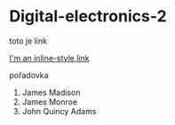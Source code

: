 # Digital-electronics-2

toto je link

[I'm an inline-style link](https://www.google.com)

pořadovka
1. James Madison
2. James Monroe
3. John Quincy Adams
